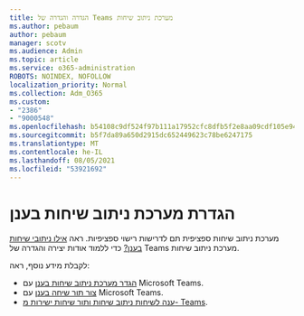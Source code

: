 ```yaml
---
title: הגדרה והגדרה של Teams מערכת ניתוב שיחות
ms.author: pebaum
author: pebaum
manager: scotv
ms.audience: Admin
ms.topic: article
ms.service: o365-administration
ROBOTS: NOINDEX, NOFOLLOW
localization_priority: Normal
ms.collection: Adm_O365
ms.custom:
- "2386"
- "9000548"
ms.openlocfilehash: b54108c9df524f97b111a17952cfc8dfb5f2e8aa09cdf105e9452fcc27dc1028
ms.sourcegitcommit: b5f7da89a650d2915dc652449623c78be6247175
ms.translationtype: MT
ms.contentlocale: he-IL
ms.lasthandoff: 08/05/2021
ms.locfileid: "53921692"
---
```

# <a name="set-up-a-cloud-auto-attendant"></a>הגדרת מערכת ניתוב שיחות בענן

מערכת ניתוב שיחות ספציפית תם לדרישות רישוי ספציפיות. ראה [אילו ניתובי שיחות בענן?](https://docs.microsoft.com/microsoftteams/what-are-phone-system-auto-attendants) כדי ללמוד אודות יצירה והגדרה של Teams מערכת ניתוב שיחות. 

לקבלת מידע נוסף, ראה:

- [הגדר מערכת ניתוב שיחות בענן](https://docs.microsoft.com/microsoftteams/create-a-phone-system-auto-attendant) עם Microsoft Teams. 
- [צור תור שיחה בענן](https://docs.microsoft.com/microsoftteams/create-a-phone-system-call-queue) עם Microsoft Teams. 
- [ענה לשיחות ניתוב שיחות ותור שיחות ישירות מ- Teams](https://docs.microsoft.com/microsoftteams/answer-auto-attendant-and-call-queue-calls). 